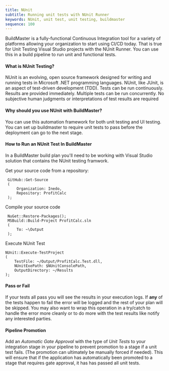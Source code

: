 ```yaml
---
title: NUnit
subtitle: Running unit tests with NUnit Runner
keywords: NUnit, unit test, unit testing, buildmaster
sequence: 100
---
```


BuildMaster is a fully-functional Continuous Integration tool for a variety of platforms allowing your organization to start using CI/CD today. That is true for Unit Testing Visual Studio projects with the NUnit Runner. You can use this in a build pipeline to run unit and functional tests.

#### What is NUnit Testing?
NUnit is an evolving, open source framework designed for writing and running tests in Microsoft .NET programming languages. NUnit, like JUnit, is an aspect of test-driven development (TDD). Tests can be run continuously. Results are provided immediately. Multiple tests can be run concurrently. No subjective human judgments or interpretations of test results are required

#### Why should you use NUnit with BuildMaster?
You can use this automation framework for both unit testing and UI testing.  You can set up buildmaster to require unit tests to pass before the deployment can go to the next stage. 


#### How to Run an NUnit Test In BuildMaster

In a BuildMaster build plan you'll need to be working with Visual Studio solution that contains the NUnit testing framwork. 

Get your source code from a repository:

```
 GitHub::Get-Source
 (
     Organization: Inedo,
     Repository: ProfitCalc
 );
```    

Compile your source code
```
 NuGet::Restore-Packages();
 MSBuild::Build-Project ProfitCalc.sln
 (  
     To: ~\Output
 );
```

Execute NUnit Test

```
NUnit::Execute-TestProject
(
    TestFile: ~/Output/ProfitCalc.Test.dll,
    NUnitExePath: $NUnitConsolePath,
    OutputDirectory: ~/Results
);
```


#### Pass or Fail
If your tests all pass you will see the results in your execution logs.  If __any__ of the tests happen to fail the error will be logged and the rest of your plan will be skipped. You may also want to wrap this operation in a try/catch to handle the error more cleanly or to do more with the test results like notify any interested parties. 

#### Pipeline Promotion 
Add an _Automatic Gate Approval_ with the type of _Unit Tests_ to your integration stage in your pipeline to prevent promotion to a stage if a unit test fails. (The promotion can ultimately be manually forced if needed). This will ensure that if the application has automatically been promoted to a stage that requires gate approval, it has has passed all unit tests. 